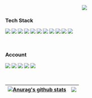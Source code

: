 <p align=center>
 <img src="https://capsule-render.vercel.app/api?type=waving&color=DECBF7&fontColor=ffffff&height=300&section=header&text=Nahyun%20Cho&fontSize=90"/>
</p>
<h3> Tech Stack </h3>
<p>
 <img src="https://img.shields.io/badge/java-007396?style=flat-square&logo=java&logoColor=white"> </a>
 <img src="https://img.shields.io/badge/Python-3766AB?style=flat-square&logo=Python&logoColor=white"/></a>
 <img src="https://img.shields.io/badge/HTML5-E34F26?style=flat-square&logo=HTML5&logoColor=white"/></a>
 <img src="https://img.shields.io/badge/JavaScript-F7DF1E?style=flat-square&logo=JavaScript&logoColor=white"/></a>
 <img src="https://img.shields.io/badge/Android-3DDC84?style=flat-square&logo=Android&logoColor=white"/></a>
 <img src="https://img.shields.io/badge/PHP-777BB4?style=flat-square&logo=PHP&logoColor=white"/></a>
 <img src="https://img.shields.io/badge/MySQL-4479A1?style=flat-square&logo=MySQL&logoColor=white"/></a> 
 <img src="https://img.shields.io/badge/Oracle DB-F80000?style=flat-square&logo=Oracle&logoColor=white"/></a>
 <img src="https://img.shields.io/badge/django%20-44B78B?style=flat-square&logo=django&logoColor=white"/></a>
 <img src="https://img.shields.io/badge/Node.js-339933?style=flat-square&logo=Node.js&logoColor=white"></a>
 <img src="https://img.shields.io/badge/Spring-6DB33F?style=flat-square&logo=spring&logoColor=white"> </a>
</p>
<br>
<h3> Account </h3>
<a href="https://www.instagram.com/c_04.nh/"><img src="https://img.shields.io/badge/Instagram-E4405F?style=flat-square&logo=Instagram&logoColor=white"/></a> 
<a href="https://m.facebook.com/profile.php"><img src="https://img.shields.io/badge/Facebook-1877F2?style=flat-square&logo=Facebook&logoColor=white"/></a>
<a href="https://hub.docker.com/u/nhsally"><img src="https://img.shields.io/badge/Docker hub-2496ED?style=flat-square&logo=Docker&logoColor=white"/></a>
<a href="https://www.notion.so/eufonia/POTFOLIO-d91e46f653c74a578fd589006f9b9b91"><img src="https://img.shields.io/badge/Notion-000000?style=flat-square&logo=Notion&logoColor=white"/></a>
<a href="https://eufonia.tistory.com/"><img src="https://img.shields.io/badge/Tistory-F5F5F5?style=flat-square&logo=Tistory&logoColor=black"/></a>

</br>
</br>
</br>

| <a href="https://github.com/anuraghazra/github-readme-stats"><img align="center" src="https://github-readme-stats.vercel.app/api?username=c04nh&show_icons=true&include_all_commits=true&theme=brufy&hide_border=true" alt="Anurag's github stats" /></a> | <a href="https://github.com/anuraghazra/github-readme-stats"><img align="center" src="https://github-readme-stats.vercel.app/api/top-langs/?username=c04nh&layout=compact&langs_count=8&theme=brufy&hide_border=true" /></a> | 
| ------------- | ------------- |
